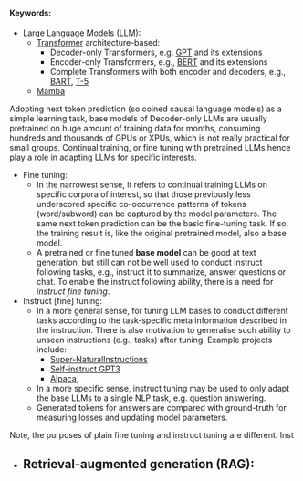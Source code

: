 #### Keywords:
- Large Language Models (LLM): 
	- [Transformer](https://arxiv.org/abs/1706.03762) architecture-based:
		- Decoder-only Transformers, e.g. [GPT](https://paperswithcode.com/paper/improving-language-understanding-by) and its extensions
		- Encoder-only Transformers, e.g., [BERT](https://arxiv.org/abs/1810.04805) and its extensions
		- Complete Transformers with both encoder and decoders, e.g., [BART](https://arxiv.org/abs/1910.13461), [T-5](https://arxiv.org/abs/1910.10683)
	- [Mamba](https://arxiv.org/abs/2312.00752)
	
Adopting next token prediction (so coined causal language models) as a simple learning task, base models of Decoder-only LLMs are usually pretrained on huge amount of  training data for months, consuming hundreds and thousands of GPUs or XPUs, which is not really practical for small groups.   Continual training, or fine tuning with pretrained LLMs hence play a role in adapting LLMs for specific interests. 
- Fine tuning:
	- In the narrowest sense, it refers to continual training LLMs on specific corpora of interest, so that those previously less underscored specific co-occurrence patterns of tokens (word/subword) can be captured by the model parameters. The same next token prediction can be the basic fine-tuning task. If so, the training result is, like the original pretrained model, also a base model. 
	- A pretrained or fine tuned __base model__ can be good at text generation, but still can not be well used to conduct instruct following tasks, e.g., instruct it to summarize, answer questions or chat. To enable the instruct following ability, there is a need for _instruct fine tuning_.    
- Instruct [fine] tuning:
	- In a more general sense, for tuning LLM bases to conduct different tasks according to the task-specific meta information described in the instruction. There is also motivation to generalise such ability to unseen instructions (e.g., tasks) after tuning. Example projects include:
		- [Super-NaturalInstructions](https://arxiv.org/pdf/2204.07705.pdf)
		- [Self-instruct GPT3](https://arxiv.org/abs/2212.10560)
		- [Alpaca](https://crfm.stanford.edu/2023/03/13/alpaca.html), 
	- In a more specific sense, instruct tuning may be used to only adapt the base LLMs to a single NLP task, e.g. question answering.
	- Generated tokens for answers are compared with ground-truth for measuring losses and updating model parameters.   

Note, the purposes of plain fine tuning and instruct tuning are different. Inst
 
- Retrieval-augmented generation (RAG):
	- 


<!--stackedit_data:
eyJoaXN0b3J5IjpbLTc2MjIyMzc1MCw3Mjc0OTgwODMsLTUzNz
A2NTU3NywtNDAyMTA4MTcsLTE2Mjc0Mjg3LDE4NzgwMTU3NTYs
LTIwODg3NDY2MTJdfQ==
-->